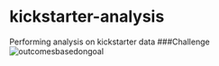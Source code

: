 # kickstarter-analysis
Performing analysis on kickstarter data
###Challenge
![outcomesbasedongoal](/Users/sunanditanijhawan/Desktop/outcomesbasedongoal.png)
